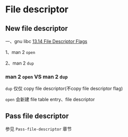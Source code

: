 # File descriptor



## New file descriptor

一、gnu libc [13.14 File Descriptor Flags](https://www.gnu.org/software/libc/manual//html_node/Descriptor-Flags.html#Descriptor-Flags)

1、man 2 `open`

2、man 2 `dup`

### man 2 `open` VS man 2 `dup`

`dup` 仅仅 copy file descriptor(不copy file descriptor flag)

`open` 会新建 file table entry、file descriptor

## Pass file descriptor

参见 `Pass-file-descriptor` 章节
